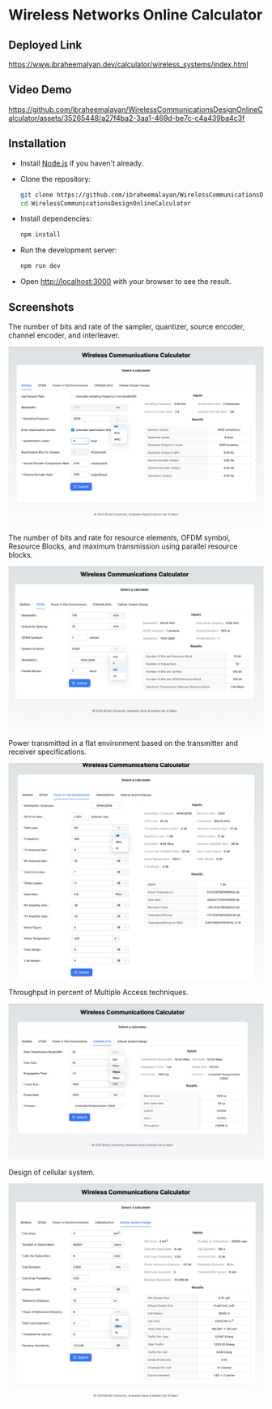 # Wireless Networks Online Calculator

## Deployed Link

https://www.ibraheemalyan.dev/calculator/wireless_systems/index.html

## Video Demo

https://github.com/ibraheemalayan/WirelessCommunicationsDesignOnlineCalculator/assets/35265448/a27f4ba2-3aa1-469d-be7c-c4a439ba4c3f

## Installation

- Install [Node.js](https://nodejs.org/en/download/) if you haven't already.

- Clone the repository:

  ```bash
  git clone https://github.com/ibraheemalayan/WirelessCommunicationsDesignOnlineCalculator
  cd WirelessCommunicationsDesignOnlineCalculator
  ```

- Install dependencies:

  ```bash
  npm install
  ```

- Run the development server:

  ```bash
  npm run dev
  ```

- Open [http://localhost:3000](http://localhost:3000) with your browser to see the result.

## Screenshots

The number of bits and rate of the sampler, quantizer, source encoder, channel encoder, and
interleaver.

![BitRate](./assets/BitRate.png)

The number of bits and rate for resource elements, OFDM symbol, Resource Blocks, and
maximum transmission using parallel resource blocks.

![ResourceElements](./assets/OFDM.png)

Power transmitted in a flat environment based on the transmitter and receiver specifications.

![PowerTransmitted](./assets/PowerTransmitted.png)

Throughput in percent of Multiple Access techniques.

![Throughput](./assets/Throughput.png)

Design of cellular system.

![CellularSystem](./assets/Cellular.png)
